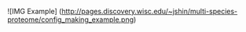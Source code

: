 ![IMG Example] (http://pages.discovery.wisc.edu/~jshin/multi-species-proteome/config_making_example.png)
